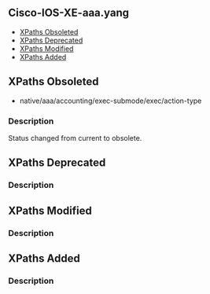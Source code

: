 ## Cisco-IOS-XE-aaa.yang


- [XPaths Obsoleted](#xpaths-obsoleted)
- [XPaths Deprecated](#xpaths-deprecated)
- [XPaths Modified](#xpaths-modified)
- [XPaths Added](#xpaths-added)

## XPaths Obsoleted

- native/aaa/accounting/exec-submode/exec/action-type

### Description

Status changed from current to obsolete.

## XPaths Deprecated

### Description

## XPaths Modified

### Description

## XPaths Added

### Description
